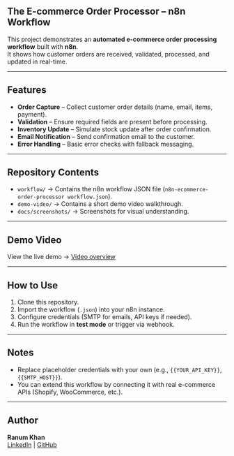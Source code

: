 ## The E-commerce Order Processor – n8n Workflow

This project demonstrates an **automated e-commerce order processing workflow** built with **n8n**.  
It shows how customer orders are received, validated, processed, and updated in real-time.

---

##  Features
- **Order Capture** – Collect customer order details (name, email, items, payment).
- **Validation** – Ensure required fields are present before processing.
- **Inventory Update** – Simulate stock update after order confirmation.
- **Email Notification** – Send confirmation email to the customer.
- **Error Handling** – Basic error checks with fallback messaging.

---

##  Repository Contents
- `workflow/` → Contains the n8n workflow JSON file (`n8n-ecommerce-order-processor workflow.json`).
- `demo-video/` → Contains a short demo video walkthrough.
- `docs/screenshots/` → Screenshots for visual understanding.

---

## Demo Video  

View the live demo → [Video overview](docs/demovideos.md)

---

##  How to Use
1. Clone this repository.
2. Import the workflow (`.json`) into your n8n instance.
3. Configure credentials (SMTP for emails, API keys if needed).
4. Run the workflow in **test mode** or trigger via webhook.

---

##  Notes
- Replace placeholder credentials with your own (e.g., `{{YOUR_API_KEY}}`, `{{SMTP_HOST}}`).
- You can extend this workflow by connecting it with real e-commerce APIs (Shopify, WooCommerce, etc.).

---

## Author
**Ranum Khan**  
[LinkedIn](https://www.linkedin.com/in/ranum-khan-qaengineer) | [GitHub](https://github.com/Ranumkhan123)
